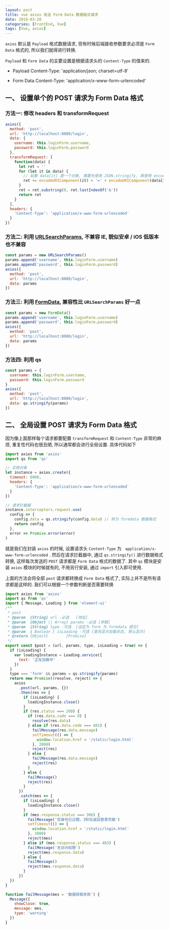 ```yaml
---
layout: post
title: vue axios 发送 Form Data 数据格式请求
date: 2019-03-20
categories: [FrontEnd, Vue]
tags: [Vue, axios]
---
```


`axios` 默认是 `Payload` 格式数据请求, 但有时候后端接收参数要求必须是 `Form Data` 格式的, 所以我们就得进行转换.

<!-- more -->

`Payload` 和 `Form Data` 的主要设置是根据请求头的 `Content-Type` 的值来的.

- Payload Content-Type: 'application/json; charset=utf-8'

- Form Data Content-Type: 'application/x-www-form-urlencoded'

## 一、 设置单个的 POST 请求为 Form Data 格式

### 方法一: 修改 headers 和 transformRequest

```js
axios({
  method: 'post',
  url: 'http://localhost:8080/login',
  data: {
    username: this.loginForm.username,
    password: this.loginForm.password
  },
  transformRequest: [
    function(data) {
      let ret = ''
      for (let it in data) {
        // 如果 data[it] 是一个对象, 需要先使用 JSON.stringify, 再使用 encode
        ret += encodeURIComponent(it) + '=' + encodeURIComponent(data[it]) + '&'
      }
      ret = ret.substring(0, ret.lastIndexOf('&'))
      return ret
    }
  ],
  headers: {
    'Content-Type': 'application/x-www-form-urlencoded'
  }
})
```

### 方法二: 利用 [URLSearchParams](https://developer.mozilla.org/zh-CN/docs/Web/API/URLSearchParams), 不兼容 IE, 貌似安卓 / iOS 低版本也不兼容

```js
const params = new URLSearchParams()
params.append('username', this.loginForm.username)
params.append('password', this.loginForm.password)
axios({
  method: 'post',
  url: 'http://localhost:8080/login',
  data: params
})
```

### 方法三: 利用 [FormData](https://developer.mozilla.org/zh-CN/docs/Web/API/FormData), 兼容性比 `URLSearchParams` 好一点

```js
const params = new FormData()
params.append('username', this.loginForm.username)
params.append('password', this.loginForm.password)
axios({
  method: 'post',
  url: 'http://localhost:8080/login',
  data: params
})
```

### 方法四: 利用 qs

```js
const params = {
  username: this.loginForm.username,
  password: this.loginForm.password
}
axios({
  method: 'post',
  url: 'http://localhost:8080/login',
  data: qs.stringify(params)
})
```

## 二、 全局设置 POST 请求为 Form Data 格式

因为像上面那样每个请求都要配置 `transformRequest` 和 `Content-Type` 非常的麻烦, 重复性代码也很丑陋, 所以通常都会进行全局设置. 具体代码如下

```js
import axios from 'axios'
import qs from 'qs'

// 实例对象
let instance = axios.create({
  timeout: 6000,
  headers: {
    'Content-Type': 'application/x-www-form-urlencoded'
  }
})

// 请求拦截器
instance.interceptors.request.use(
  config => {
    config.data = qs.stringify(config.data) // 转为 formdata 数据格式
    return config
  },
  error => Promise.error(error)
)
```

就是我们在封装 `axios` 的时候, 设置请求头 `Content-Type` 为   `application/x-www-form-urlencoded` . 然后在请求拦截器中, 通过 `qs.stringify()` 进行数据格式转换, 这样每次发送的 `POST` 请求都是 `Form Data` 格式的数据了. 其中 `qs` 模块是安装 `axios` 模块的时候就有的, 不用另行安装, 通过 `import` 引入即可使用.

上面的方法会将全部 `post` 请求都转换成 `Form Data` 格式了, 实际上并不是所有请求都是这样的. 我们可以根据一个参数判断是否需要转换

```js
import axios from 'axios'
import qs from 'qs'
import { Message, Loading } from 'element-ui'
/**
 * post
 * @param  {String} url -必选   [地址]
 * @param  {Object || Array} params -必选 [参数]
 * @param  {String} type -可选  [设定为 form 为 formdata 提交]
 * @param  { Boolean } isLoading -可选 [是否显示加载状态, 默认显示]
 * @return {Object}        [Promise]
 */
export const $post = (url, params, type, isLoading = true) => {
  if (isLoading) {
    var loadingInstance = Loading.service({
      text: '正在加载中'
    })
  }
  type === 'form' && params = qs.stringify(params)
  return new Promise((resolve, reject) => {
    axios
      .post(url, params, {})
      .then(res => {
        if (isLoading) {
          loadingInstance.close()
        }
        if (res.status === 200) {
          if (res.data.code === 0) {
            resolve(res.data)
          } else if (res.data.code === 401) {
            failMessage(res.data.message)
            setTimeout(() => {
              window.location.href = '/static/login.html'
            }, 2000)
            reject(res)
          } else {
            failMessage(res.data.message)
            reject(res)
          }
        } else {
          failMessage()
          reject(res)
        }
      })
      .catch(mes => {
        if (isLoading) {
          loadingInstance.close()
        }
        if (mes.response.status === 306) {
          failMessage('您身份已过期，3秒后返回登录页面')
          setTimeout(() => {
            window.location.href = '/static/login.html'
          }, 3000)
          reject(mes)
        } else if (mes.response.status === 403) {
          failMessage('无访问权限')
          reject(mes.response.data)
        } else {
          failMessage()
          reject(mes.response.data)
        }
      })
  })
}

function failMessage(mes = '数据获取失败') {
  Message({
    showClose: true,
    message: mes,
    type: 'warning'
  })
}
```
